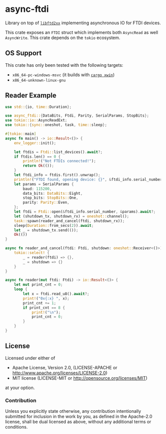 # async-ftdi

Library on top of [`libftd2xx`](https://github.com/ftdi-rs/libftd2xx/) implementing asynchronous IO for FTDI devices.

This crate exposes an `FTDI` struct which implements both `AsyncRead` as well `AsyncWrite`.
This crate depends on the `tokio` ecosystem.

## OS Support

This crate has only been tested with the following targets:

* `x86_64-pc-windows-msvc` (it builds with [`cargo xwin`](https://github.com/messense/cargo-xwin))
* `x86_64-unknown-linux-gnu`

## Reader Example

```rust
use std::{io, time::Duration};

use async_ftdi::{DataBits, Ftdi, Parity, SerialParams, StopBits};
use tokio::io::AsyncReadExt;
use tokio::{sync::oneshot, task, time::sleep};

#[tokio::main]
async fn main() -> io::Result<()> {
    env_logger::init();

    let ftdis = Ftdi::list_devices().await?;
    if ftdis.len() == 0 {
        println!("Not FTDIs connected!");
        return Ok(());
    }
    let ftdi_info = ftdis.first().unwrap();
    println!("FTDI found, opening device: {}", &ftdi_info.serial_number);
    let params = SerialParams {
        baud: 115200,
        data_bits: DataBits::Eight,
        stop_bits: StopBits::One,
        parity: Parity::Even,
    };
    let ftdi = Ftdi::open(&ftdi_info.serial_number, &params).await?;
    let (shutdown_tx, shutdown_rx) = oneshot::channel();
    task::spawn(reader_and_cancel(ftdi, shutdown_rx));
    sleep(Duration::from_secs(2)).await;
    let _ = shutdown_tx.send(());
    Ok(())
}

async fn reader_and_cancel(ftdi: Ftdi, shutdown: oneshot::Receiver<()>) {
    tokio::select! {
        _ = reader(ftdi) => {},
        _ = shutdown => {}
    }
}

async fn reader(mut ftdi: Ftdi) -> io::Result<()> {
    let mut print_cnt = 0;
    loop {
        let x = ftdi.read_u8().await?;
        print!("0x{:x} ", x);
        print_cnt += 1;
        if print_cnt == 8 {
            print!("\n");
            print_cnt = 0;
        }
    }
}
```

## License

Licensed under either of

* Apache License, Version 2.0, (LICENSE-APACHE or <http://www.apache.org/licenses/LICENSE-2.0>)
* MIT license (LICENSE-MIT or <http://opensource.org/licenses/MIT>)

at your option.

### Contribution

Unless you explicitly state otherwise, any contribution intentionally submitted for inclusion in the work by you, as defined in the Apache-2.0 license, shall be dual licensed as above, without any additional terms or conditions.

